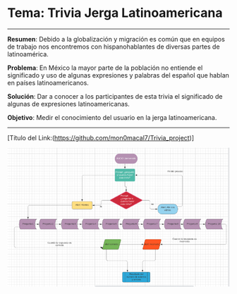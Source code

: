 # Tema: Trivia Jerga Latinoamericana

---

**Resumen**: Debido a la globalización  y migración es común que en equipos de trabajo nos encontremos con hispanohablantes de diversas partes de latinoamérica.

**Problema**: En México la mayor parte de la población no entiende el significado y uso de algunas expresiones y palabras del español que hablan en países latinoamericanos.

**Solución**: Dar a conocer a los participantes de esta trivia el significado de algunas de expresiones latinoamericanas.

**Objetivo**: Medir el conocimiento del usuario en la jerga latinoamericana.

---

[Título del Link:(https://github.com/mon0macal7/Trivia_project)]

![Diagrama de flujo](./assets/flux.png)
